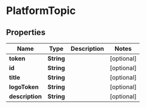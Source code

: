 

# PlatformTopic


## Properties

Name | Type | Description | Notes
------------ | ------------- | ------------- | -------------
**token** | **String** |  |  [optional]
**id** | **String** |  |  [optional]
**title** | **String** |  |  [optional]
**logoToken** | **String** |  |  [optional]
**description** | **String** |  |  [optional]




